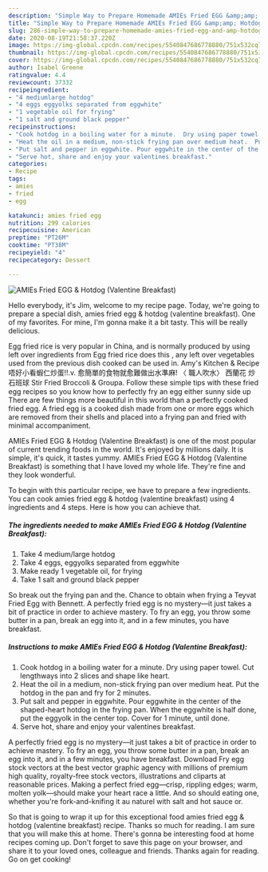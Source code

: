 ```yaml
---
description: "Simple Way to Prepare Homemade AMIEs Fried EGG &amp;amp; Hotdog  (Valentine Breakfast)"
title: "Simple Way to Prepare Homemade AMIEs Fried EGG &amp;amp; Hotdog  (Valentine Breakfast)"
slug: 286-simple-way-to-prepare-homemade-amies-fried-egg-and-amp-hotdog-valentine-breakfast
date: 2020-08-19T21:58:37.220Z
image: https://img-global.cpcdn.com/recipes/5540847686778880/751x532cq70/amies-fried-egg-hotdog-valentine-breakfast-recipe-main-photo.jpg
thumbnail: https://img-global.cpcdn.com/recipes/5540847686778880/751x532cq70/amies-fried-egg-hotdog-valentine-breakfast-recipe-main-photo.jpg
cover: https://img-global.cpcdn.com/recipes/5540847686778880/751x532cq70/amies-fried-egg-hotdog-valentine-breakfast-recipe-main-photo.jpg
author: Isabel Greene
ratingvalue: 4.4
reviewcount: 37332
recipeingredient:
- "4 mediumlarge hotdog"
- "4 eggs eggyolks separated from eggwhite"
- "1 vegetable oil for frying"
- "1 salt and ground black pepper"
recipeinstructions:
- "Cook hotdog in a boiling water for a minute.  Dry using paper towel.  Cut lengthways into 2 slices and shape like heart."
- "Heat the oil in a medium, non-stick frying pan over medium heat.  Put the hotdog in the pan and fry for 2 minutes."
- "Put salt and pepper in eggwhite. Pour eggwhite in the center of the shaped-heart hotdog in the frying pan.  When the eggwhite is half done, put the eggyolk in the center top.  Cover for 1 minute, until done."
- "Serve hot, share and enjoy your valentines breakfast."
categories:
- Recipe
tags:
- amies
- fried
- egg

katakunci: amies fried egg 
nutrition: 299 calories
recipecuisine: American
preptime: "PT26M"
cooktime: "PT38M"
recipeyield: "4"
recipecategory: Dessert

---
```



![AMIEs Fried EGG &amp; Hotdog  (Valentine Breakfast)](https://img-global.cpcdn.com/recipes/5540847686778880/751x532cq70/amies-fried-egg-hotdog-valentine-breakfast-recipe-main-photo.jpg)

Hello everybody, it's Jim, welcome to my recipe page. Today, we're going to prepare a special dish, amies fried egg &amp; hotdog  (valentine breakfast). One of my favorites. For mine, I'm gonna make it a bit tasty. This will be really delicious.

Egg fried rice is very popular in China, and is normally produced by using left over ingredients from Egg fried rice does this , any left over vegetables used from the previous dish cooked can be used in. Amy&#39;s Kitchen &amp; Recipe 唔好小看蝦仁炒蛋!!.v. 愈簡單的食物就愈難做出水準麻! 〈 職人吹水〉 西蘭花 炒石班球 Stir Fried Broccoli &amp; Groupa. Follow these simple tips with these fried egg recipes so you know how to perfectly fry an egg either sunny side up There are few things more beautiful in this world than a perfectly cooked fried egg. A fried egg is a cooked dish made from one or more eggs which are removed from their shells and placed into a frying pan and fried with minimal accompaniment.

AMIEs Fried EGG &amp; Hotdog  (Valentine Breakfast) is one of the most popular of current trending foods in the world. It's enjoyed by millions daily. It is simple, it's quick, it tastes yummy. AMIEs Fried EGG &amp; Hotdog  (Valentine Breakfast) is something that I have loved my whole life. They're fine and they look wonderful.


To begin with this particular recipe, we have to prepare a few ingredients. You can cook amies fried egg &amp; hotdog  (valentine breakfast) using 4 ingredients and 4 steps. Here is how you can achieve that.

<!--inarticleads1-->

##### The ingredients needed to make AMIEs Fried EGG &amp; Hotdog  (Valentine Breakfast):

1. Take 4 medium/large hotdog
1. Take 4 eggs, eggyolks separated from eggwhite
1. Make ready 1 vegetable oil, for frying
1. Take 1 salt and ground black pepper


So break out the frying pan and the. Chance to obtain when frying a Teyvat Fried Egg with Bennett. A perfectly fried egg is no mystery—it just takes a bit of practice in order to achieve mastery. To fry an egg, you throw some butter in a pan, break an egg into it, and in a few minutes, you have breakfast. 

<!--inarticleads2-->

##### Instructions to make AMIEs Fried EGG &amp; Hotdog  (Valentine Breakfast):

1. Cook hotdog in a boiling water for a minute.  Dry using paper towel.  Cut lengthways into 2 slices and shape like heart.
1. Heat the oil in a medium, non-stick frying pan over medium heat.  Put the hotdog in the pan and fry for 2 minutes.
1. Put salt and pepper in eggwhite. Pour eggwhite in the center of the shaped-heart hotdog in the frying pan.  When the eggwhite is half done, put the eggyolk in the center top.  Cover for 1 minute, until done.
1. Serve hot, share and enjoy your valentines breakfast.


A perfectly fried egg is no mystery—it just takes a bit of practice in order to achieve mastery. To fry an egg, you throw some butter in a pan, break an egg into it, and in a few minutes, you have breakfast. Download Fry egg stock vectors at the best vector graphic agency with millions of premium high quality, royalty-free stock vectors, illustrations and cliparts at reasonable prices. Making a perfect fried egg—crisp, rippling edges; warm, molten yolk—should make your heart race a little. And so should eating one, whether you&#39;re fork-and-knifing it au naturel with salt and hot sauce or. 

So that is going to wrap it up for this exceptional food amies fried egg &amp; hotdog  (valentine breakfast) recipe. Thanks so much for reading. I am sure that you will make this at home. There's gonna be interesting food at home recipes coming up. Don't forget to save this page on your browser, and share it to your loved ones, colleague and friends. Thanks again for reading. Go on get cooking!
